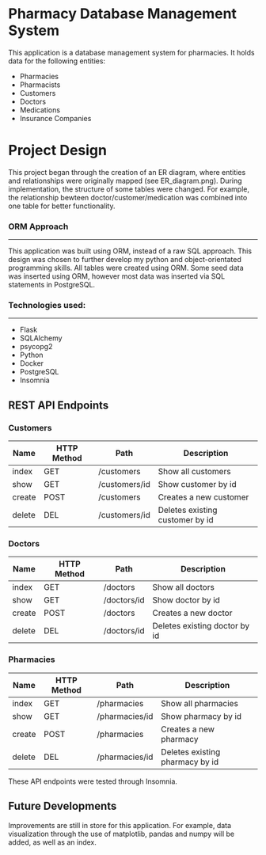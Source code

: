 
# Pharmacy Database Management System
This application is a database management system for pharmacies. It holds data for the following entities:
- Pharmacies
- Pharmacists
- Customers
- Doctors 
- Medications
- Insurance Companies

# Project Design
This project began through the creation of an ER diagram, where entities and relationships were originally mapped (see ER_diagram.png). During implementation, the structure of some tables were changed. For example, the relationship bewteen doctor/customer/medication was combined into one table for better functionality. 

### ORM Approach 
---
This application was built using ORM, instead of a raw SQL approach. This design was chosen to further develop my python and object-orientated programming skills. All tables were created using ORM. Some seed data was inserted using ORM, however most data was inserted via SQL statements in PostgreSQL.

### Technologies used:
---
- Flask 
- SQLAlchemy 
- psycopg2
- Python
- Docker
- PostgreSQL
- Insomnia



## REST API Endpoints

### Customers
| Name | HTTP Method | Path | Description |
|--------|--------|--------|--------|
| index | GET | /customers | Show all customers |
|  show | GET | /customers/id | Show customer by id |
| create | POST | /customers | Creates a new customer |
| delete | DEL | /customers/id | Deletes existing customer by id |

### Doctors
| Name | HTTP Method | Path | Description |
|--------|--------|--------|--------|
| index | GET | /doctors | Show all doctors |
|  show | GET | /doctors/id | Show doctor by id |
| create | POST | /doctors | Creates a new doctor |
| delete | DEL | /doctors/id | Deletes existing doctor by id |

### Pharmacies
| Name | HTTP Method | Path | Description |
|--------|--------|--------|--------|
| index | GET | /pharmacies | Show all pharmacies |
|  show | GET | /pharmacies/id | Show pharmacy by id |
| create | POST | /pharmacies | Creates a new pharmacy |
| delete | DEL | /pharmacies/id | Deletes existing pharmacy by id |

These API endpoints were tested through Insomnia.

## Future Developments
Improvements are still in store for this application. For example, data visualization through the use of matplotlib, pandas and numpy will be added, as well as an index.


